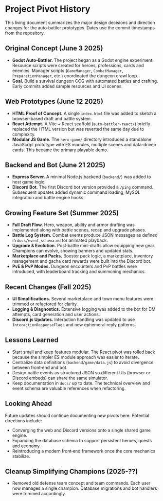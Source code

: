 # Project Pivot History

This living document summarizes the major design decisions and direction changes for the auto‑battler prototypes.  Dates use the commit timestamps from the repository.

## Original Concept (June 3 2025)
- **Godot Auto‑Battler.** The project began as a Godot engine experiment.  Resource scripts were created for heroes, professions, cards and enemies.  Manager scripts (`GameManager`, `CombatManager`, `PreparationManager`, etc.) coordinated the dungeon crawl loop.
- **Goal.** Build a survival dungeon CCG with automated battles and crafting.  Early commits added sample resources and UI scenes.

## Web Prototypes (June 12 2025)
- **HTML Proof of Concept.** A single `index.html` file was added to sketch a browser-based draft and battle system.
- **React Attempt.** A Vite + React scaffold (`auto-battler-react/`) briefly replaced the HTML version but was reverted the same day due to complexity.
- **Modular JS Game.** The `hero-game/` directory introduced a standalone JavaScript prototype with ES modules, multiple scenes and data-driven cards.  This became the primary playable demo.

## Backend and Bot (June 21 2025)
- **Express Server.** A minimal Node.js backend (`backend/`) was added to host game logic.
- **Discord Bot.** The first Discord bot version provided a `/ping` command.  Subsequent updates added dynamic command loading, MySQL integration and battle engine hooks.

## Growing Feature Set (Summer 2025)
- **Full Draft Flow.** Hero, weapon, ability and armor drafting was implemented along with battle scenes, recap and upgrade phases.
- **Battle Log System.** Combat events produce JSON messages as defined in `docs/event_schema.md` for animated playback.
- **Upgrade & Evolution.** Post‑battle mini‑drafts allow equipping new gear.  Champions can evolve, showing banners and updated stats.
- **Marketplace and Packs.** Booster pack logic, a marketplace, inventory management and gacha card rewards were built into the Discord bot.
- **PvE & PvP Modes.** Dungeon encounters and PvP battles were introduced, with leaderboard tracking and summoning mechanics.

## Recent Changes (Fall 2025)
- **UI Simplifications.** Several marketplace and town menu features were trimmed or refactored for clarity.
- **Logging & Diagnostics.** Extensive logging was added to the bot for DM attempts, card generation and user actions.
- **Discord.js Updates.** Interaction handling was updated to use `InteractionResponseFlags` and new ephemeral reply patterns.

## Lessons Learned
- Start small and keep features modular.  The React pivot was rolled back because the simpler ES module approach was easier to iterate.
- Centralize data definitions (`backend/game/data.js`) to avoid divergence between front‑end and bot.
- Design battle events as structured JSON so different UIs (browser or Discord embeds) can share the same simulator.
- Keep documentation in `docs/` up to date.  The technical overview and event schema are valuable references when refactoring.

## Looking Ahead
Future updates should continue documenting new pivots here.  Potential directions include:
- Converging the web and Discord versions onto a single shared game engine.
- Expanding the database schema to support persistent heroes, quests and economy.
- Reintroducing a modern front‑end framework once the core mechanics stabilize.


## Cleanup Simplifying Champions (2025-??)
- Removed old defense team concept and team commands. Each user now manages a single champion. Database migrations and bot handlers were trimmed accordingly.
